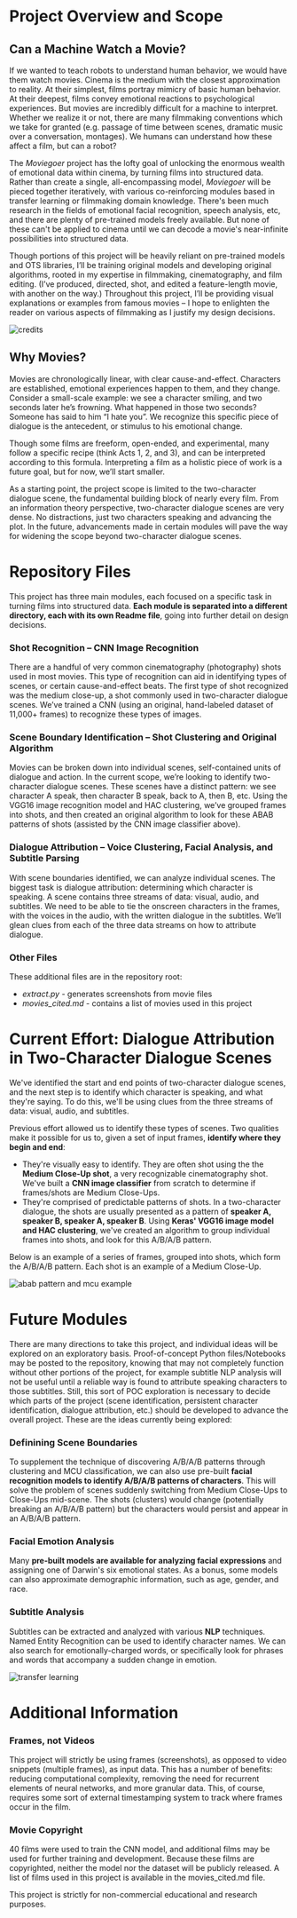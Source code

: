 # Project Overview and Scope
## Can a Machine Watch a Movie?
If we wanted to teach robots to understand human behavior, we would have them watch movies. Cinema is the medium with the closest approximation to reality. At their simplest, films portray mimicry of basic human behavior. At their deepest, films convey emotional reactions to psychological experiences. But movies are incredibly difficult for a machine to interpret. Whether we realize it or not, there are many filmmaking conventions which we take for granted (e.g. passage of time between scenes, dramatic music over a conversation, montages). We humans can understand how these affect a film, but can a robot?

The *Moviegoer* project has the lofty goal of unlocking the enormous wealth of emotional data within cinema, by turning films into structured data. Rather than create a single, all-encompassing model, *Moviegoer* will be pieced together iteratively, with various co-reinforcing modules based in transfer learning or filmmaking domain knowledge. There's been much research in the fields of emotional facial recognition, speech analysis, etc, and there are plenty of pre-trained models freely available. But none of these can't be applied to cinema until we can decode a movie's near-infinite possibilities into structured data.

Though portions of this project will be heavily reliant on pre-trained models and OTS libraries, I’ll be training original models and developing original algorithms, rooted in my expertise in filmmaking, cinematography, and film editing. (I’ve produced, directed, shot, and edited a feature-length movie, with another on the way.) Throughout this project, I’ll be providing visual explanations or examples from famous movies – I hope to enlighten the reader on various aspects of filmmaking as I justify my design decisions.

![credits](/readme_images/credits.png "credits")

## Why Movies?
Movies are chronologically linear, with clear cause-and-effect. Characters are established, emotional experiences happen to them, and they change. Consider a small-scale example: we see a character smiling, and two seconds later he’s frowning. What happened in those two seconds? Someone has said to him “I hate you”. We recognize this specific piece of dialogue is the antecedent, or stimulus to his emotional change. 

Though some films are freeform, open-ended, and experimental, many follow a specific recipe (think Acts 1, 2, and 3), and can be interpreted according to this formula. Interpreting a film as a holistic piece of work is a future goal, but for now, we’ll start smaller.

As a starting point, the project scope is limited to the two-character dialogue scene, the fundamental building block of nearly every film. From an information theory perspective, two-character dialogue scenes are very dense. No distractions, just two characters speaking and advancing the plot. In the future, advancements made in certain modules will pave the way for widening the scope beyond two-character dialogue scenes. 

# Repository Files
This project has three main modules, each focused on a specific task in turning films into structured data. **Each module is separated into a different directory, each with its own Readme file**, going into further detail on design decisions.

### Shot Recognition – CNN Image Recognition
There are a handful of very common cinematography (photography) shots used in most movies. This type of recognition can aid in identifying types of scenes, or certain cause-and-effect beats. The first type of shot recognized was the medium close-up, a shot commonly used in two-character dialogue scenes. We’ve trained a CNN (using an original, hand-labeled dataset of 11,000+ frames) to recognize these types of images. 

### Scene Boundary Identification – Shot Clustering and Original Algorithm
Movies can be broken down into individual scenes, self-contained units of dialogue and action. In the current scope, we’re looking to identify two-character dialogue scenes. These scenes have a distinct pattern: we see character A speak, then character B speak, back to A, then B, etc. Using the VGG16 image recognition model and HAC clustering, we’ve grouped frames into shots, and then created an original algorithm to look for these ABAB patterns of shots (assisted by the CNN image classifier above).

### Dialogue Attribution – Voice Clustering, Facial Analysis, and Subtitle Parsing
With scene boundaries identified, we can analyze individual scenes. The biggest task is dialogue attribution: determining which character is speaking.  A scene contains three streams of data: visual, audio, and subtitles. We need to be able to tie the onscreen characters in the frames, with the voices in the audio, with the written dialogue in the subtitles. We’ll glean clues from each of the three data streams on how to attribute dialogue.

### Other Files
These additional files are in the repository root:
- *extract.py* - generates screenshots from movie files
- *movies_cited.md* - contains a list of movies used in this project

# Current Effort: Dialogue Attribution in Two-Character Dialogue Scenes
We've identified the start and end points of two-character dialogue scenes, and the next step is to identify which character is speaking, and what they're saying. To do this, we'll be using clues from the three streams of data: visual, audio, and subtitles.

Previous effort allowed us to identify these types of scenes. Two qualities make it possible for us to, given a set of input frames, **identify where they begin and end**:
- They're visually easy to identify. They are often shot using the the **Medium Close-Up shot**, a very recognizable cinematography shot. We've built a **CNN image classifier** from scratch to determine if frames/shots are Medium Close-Ups.
- They're comprised of predictable patterns of shots. In a two-character dialogue, the shots are usually presented as a pattern of **speaker A, speaker B, speaker A, speaker B**. Using **Keras' VGG16 image model and HAC clustering**, we've created an algorithm to group individual frames into shots, and look for this A/B/A/B pattern.

Below is an example of a series of frames, grouped into shots, which form the A/B/A/B pattern. Each shot is an example of a Medium Close-Up.

![abab pattern and mcu example](/readme_images/abab.png "abab pattern and mcu example")

# Future Modules
There are many directions to take this project, and individual ideas will be explored on an exploratory basis. Proof-of-concept Python files/Notebooks may be posted to the repository, knowing that may not completely function without other portions of the project, for example subtitle NLP analysis will not be useful until a reliable way is found to attribute speaking characters to those subtitles. Still, this sort of POC exploration is necessary to decide which parts of the project (scene identification, persistent character identification, dialogue attribution, etc.) should be developed to advance the overall project. These are the ideas currently being explored:

### Definining Scene Boundaries
To supplement the technique of discovering A/B/A/B patterns through clustering and MCU classification, we can also use pre-built **facial recognition models to identify A/B/A/B patterns of characters**. This will solve the problem of scenes suddenly switching from Medium Close-Ups to Close-Ups mid-scene. The shots (clusters) would change (potentially breaking an A/B/A/B pattern) but the characters would persist and appear in an A/B/A/B pattern.

### Facial Emotion Analysis
Many **pre-built models are available for analyzing facial expressions** and assigning one of Darwin's six emotional states. As a bonus, some models can also approximate demographic information, such as age, gender, and race.

### Subtitle Analysis
Subtitles can be extracted and analyzed with various **NLP** techniques. Named Entity Recognition can be used to identify character names. We can also search for emotionally-charged words, or specifically look for phrases and words that accompany a sudden change in emotion.

![transfer learning](/readme_images/transfer.png "transfer learning")

# Additional Information
### Frames, not Videos
This project will strictly be using frames (screenshots), as opposed to video snippets (multiple frames), as input data. This has a number of benefits: reducing computational complexity, removing the need for recurrent elements of neural networks, and more granular data. This, of course, requires some sort of external timestamping system to track where frames occur in the film.

### Movie Copyright
40 films were used to train the CNN model, and additional films may be used for further training and development. Because these films are copyrighted, neither the model nor the dataset will be publicly released. A list of films used in this project is available in the movies_cited.md file.

This project is strictly for non-commercial educational and research purposes.
